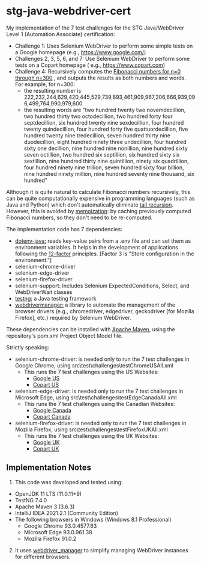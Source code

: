 # stg-java-webdriver-cert

My implementation of the 7 test challenges for the STG Java/WebDriver Level 1 (Automation Associate) certification:

- Challenge 1: Uses Selenium WebDriver to perform some simple tests on a Google homepage (e.g., https://www.google.com/)
- Challenges 2, 3, 5, 6, and 7: Use Selenium WebDriver to perform some tests on a Copart homepage (
  e.g., https://www.copart.com)
- Challenge 4: Recursively computes
  the [Fibonacci numbers for n=0 through n=300](http://www.maths.surrey.ac.uk/hosted-sites/R.Knott/Fibonacci/fibtable.html#100)
  , and outputs the results as both numbers and words. For example, for n=300:
    - the resulting number is 222,232,244,629,420,445,529,739,893,461,909,967,206,666,939,096,499,764,990,979,600
    - the resulting words are "two hundred twenty two novemdecillion, two hundred thirty two octodecillion, two hundred
      forty four septdecillion, six hundred twenty nine sexdecillion, four hundred twenty quindecillion, four hundred
      forty five quattuordecillion, five hundred twenty nine tredecillion, seven hundred thirty nine duodecillion, eight
      hundred ninety three undecillion, four hundred sixty one decillion, nine hundred nine nonillion, nine hundred
      sixty seven octillion, two hundred six septillion, six hundred sixty six sextillion, nine hundred thirty nine
      quintillion, ninety six quadrillion, four hundred ninety nine trillion, seven hundred sixty four billion, nine
      hundred ninety million, nine hundred seventy nine thousand, six hundred"

Although it is quite natural to calculate Fibonacci numbers recursively, this can be quite computationally expensive in
programming languages (such as Java and Python) which don't automatically
eliminate [tail recursion](https://www.softwaretestinghelp.com/recursion-in-java/#1_Tail_Recursion). However, this is
avoided by [memoization](https://en.wikipedia.org/wiki/Memoization): by caching previously computed Fibonacci numbers,
so they don't need to be re-computed.

The implementation code has 7 dependencies:

- [dotenv-java:](https://github.com/cdimascio/dotenv-java) reads key-value pairs from a .env file and can set them as
  environment variables. It helps in the development of applications following the [12-factor](https://12factor.net/)
  principles. [Factor 3 is "Store configuration in the environment."]
- selenium-chrome-driver
- selenium-edge-driver
- selenium-firefox-driver
- selenium-support: Includes Selenium ExpectedConditions, Select, and WebDriverWait classes
- [testng:](https://testng.org/doc/) a Java testing framework
- [webdrivermanager:](https://github.com/bonigarcia/webdrivermanager) a library to automate the management of the
  browser drivers (e.g., chromedriver, edgedriver, geckodriver [for Mozilla Firefox], etc.) required by Selenium
  WebDriver.

These dependencies can be installed with [Apache Maven](https://maven.apache.org/), using the repository's pom.xml
Project Object Model file.

Strictly speaking:

- selenium-chrome-driver: is needed only to run the 7 test challenges in Google Chrome, using
  src\test\challenges\testChromeUSAll.xml
    - This runs the 7 test challenges using the US Websites:
        - [Google US](https://www.google.com/)
        - [Copart US](https://www.copart.com/)
- selenium-edge-driver: is needed only to run the 7 test challenges in Microsoft Edge, using
  src\test\challenges\testEdgeCanadaAll.xml
    - This runs the 7 test challenges using the Canadian Websites:
        - [Google Canada](https://www.google.ca/)
        - [Copart Canada](https://www.copart.ca/)
- selenium-firefox-driver: is needed only to run the 7 test challenges in Mozilla Firefox, using
  src\test\challenges\testFirefoxUKAll.xml
    - This runs the 7 test challenges using the UK Websites:
        - [Google UK](https://www.google.co.uk/)
        - [Copart UK](https://www.copart.co.uk/)

## Implementation Notes

1. This code was developed and tested using:

- OpenJDK 11 LTS (11.0.11+9)
- TestNG 7.4.0
- Apache Maven 3 (3.6.3)
- IntelliJ IDEA 2021.2.1 (Community Edition)
- The following browsers in Windows (Windows 8.1 Professional)
    - Google Chrome 93.0.4577.63
    - Microsoft Edge 93.0.961.38
    - Mozilla Firefox 91.0.2

2. It uses [webdriver_manager](https://github.com/bonigarcia/webdrivermanager) to simplify managing WebDriver instances
   for different browsers.